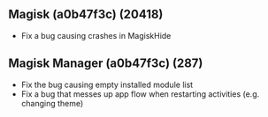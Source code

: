 ## Magisk (a0b47f3c) (20418)
- Fix a bug causing crashes in MagiskHide

## Magisk Manager (a0b47f3c) (287)
- Fix the bug causing empty installed module list
- Fix a bug that messes up app flow when restarting activities (e.g. changing theme)
